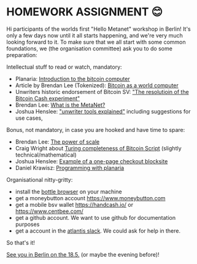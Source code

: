 # HOMEWORK ASSIGNMENT 😊

Hi participants of the worlds first "Hello Metanet" workshop in Berlin!
It's only a few days now until it all starts happening, and we're very much looking forward to it.
To make sure that we all start with some common foundations, we (the organisation committee) ask you to do some preparation:

Intellectual stuff to read or watch, mandatory:
- Planaria: [Introduction to the bitcoin computer](https://docs.planaria.network/#/intro)
- Article by Brendan Lee (Tokenized): [Bitcoin as a world computer](https://coingeek.com/bitcoin-as-a-world-computer/)
- Unwriters historic endorsement of Bitcoin SV: ["The resolutioin of the Bitcoin Cash experiment"](https://medium.com/@_unwriter/the-resolution-of-the-bitcoin-cash-experiment-52b86d8cd187)
- Brendan Lee: [What is the MetaNet?](https://youtu.be/LbFoz7JKqkU)
- Joshua Henslee: ["unwriter tools explained"](https://www.yours.org/content/_unwriter-s-tools-explained--practical-use-cases-reviewed-93d7bff2fef8) including suggestions for use cases,

Bonus, not mandatory, in case you are hooked and have time to spare:
- Brendan Lee: [The power of scale](https://youtu.be/4Bni20gEIcA)
- Craig Wright about [Turing completeness of Bitcoin Script](https://www.youtube.com/watch?v=moA7KASx3WE) (slightly technical/mathematical)
- Joshua Henslee: [Example of a one-page checkout blocksite](https://www.yours.org/content/one-page-checkout-using-handcash---moneybutton---100--on-chain-3dc2e9399d36)
- Daniel Krawisz: [Programming with planaria](https://youtu.be/QMQ4KYU4Uzw)

Organisational nitty-gritty:
- install the [bottle browser](https://bottle.bitdb.network/) on your machine
- get a moneybutton account https://www.moneybutton.com
- get a mobile bsv wallet https://handcash.io/ or https://www.centbee.com/
- get a github account. We want to use github for documentation purposes
- get a account in the [atlantis slack](https://bitdb.network/atlantis). We could ask for help in there.

So that's it!

[See you in Berlin on the 18.5.](weekend.md) (or maybe the evening before)!
